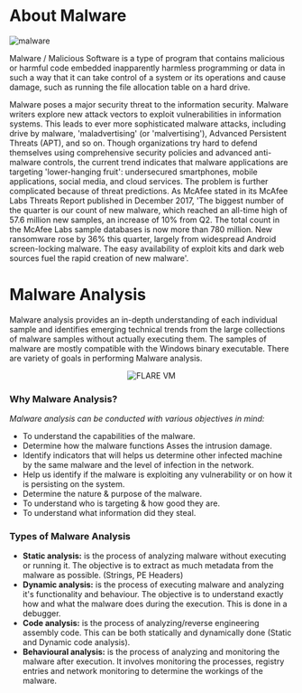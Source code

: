 # About Malware

![malware](https://upload.wikimedia.org/wikipedia/commons/4/44/2017_Petya_cyberattack_screenshot.jpg)

Malware / Malicious Software is a type of program that contains malicious or harmful code embedded inapparently harmless programming or data in such a way that it can take control of a system or its operations and cause damage, such as running the file allocation table on a hard drive.


Malware poses a major security threat to the information security. Malware writers explore new attack vectors to exploit vulnerabilities in information systems. This leads to ever more sophisticated malware attacks, including drive by malware, 'maladvertising' (or 'malvertising'), Advanced Persistent Threats (APT), and so on. Though organizations try hard to  defend themselves using comprehensive security policies and advanced anti-malware controls, the current trend indicates that malware applications are targeting 'lower-hanging fruit': undersecured smartphones, mobile applications, social media, and cloud services. The problem is further complicated because of threat predictions. As McAfee stated in its McAfee Labs Threats Report published in December 2017, 'The biggest number of the quarter is our count of new malware, which reached an all-time high of 57.6 million new samples, an increase of 10% from Q2. The total count in the McAfee Labs sample databases is now more than 780 million. New ransomware rose by 36% this quarter, largely from widespread Android screen-locking malware. The easy availability of exploit kits and dark web sources fuel the rapid creation of new malware'.

# Malware Analysis
Malware analysis provides an in-depth understanding of each individual sample and identifies emerging technical trends from the large collections of malware samples without actually executing them. The samples of malware are mostly compatible with the Windows binary executable. There are variety of goals in performing Malware analysis.

<p align="center">
  <img  src="https://www.cyberpointllc.com/images/svcs/img-mare.jpg" alt="FLARE VM"/>
</p>   

### Why Malware Analysis?

_Malware analysis can be conducted with various objectives in mind:_

* To understand the capabilities of the malware.
* Determine how the malware functions
Asses the intrusion damage.
* Identify indicators that will helps us determine other infected machine by the same malware and the level of infection in the network.
* Help us identify if the malware is exploiting any vulnerability or on how it is persisting on the system.
* Determine the nature & purpose of the malware.
* To understand who is targeting & how good they are.
* To understand what information did they steal.

### Types of Malware Analysis

* **Static analysis:** is the process of analyzing malware without executing or running it. The objective is to extract as much metadata from the malware as possible. (Strings, PE Headers)
* **Dynamic analysis:** is the process of executing malware and analyzing it's functionality and behaviour. The objective is to understand exactly how and what the malware does during the execution. This is done in a debugger.
* **Code analysis:** is the process of analyzing/reverse engineering assembly code. This can be both statically and dynamically done (Static and Dynamic code analysis).
* **Behavioural analysis:** is the process of analyzing and monitoring the malware after execution. It involves monitoring the processes, registry entries and network monitoring to determine the workings of the malware.